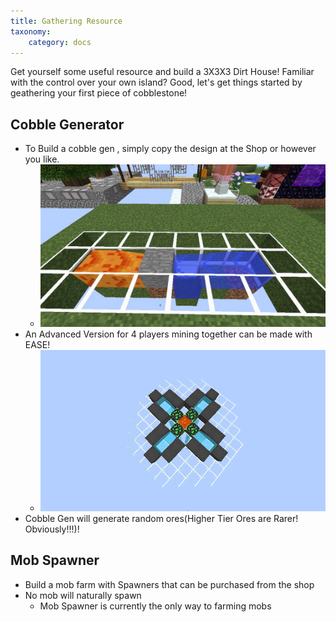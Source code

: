 ```yaml
---
title: Gathering Resource
taxonomy:
    category: docs
---
```


Get yourself some useful resource and build a 3X3X3 Dirt House!
Familiar with the control over your own island? Good, let's get things started by geathering your first piece of cobblestone!

## Cobble Generator
+ To Build a cobble gen , simply copy the design at the Shop or however you like.
  * ![](images/2017-12-10_17.20.00.jpg?classes=caption "Basic Cobblestone Generator")
+ An Advanced Version for 4 players mining together can be made with EASE!
  + ![](images/cobblegen.png "Cobblestone Generator, but with 4 people")
+ Cobble Gen will generate random ores(Higher Tier Ores are Rarer! Obviously!!!)!

## Mob Spawner
+ Build a mob farm with Spawners that can be purchased from the shop
+ No mob will naturally spawn
  - Mob Spawner is currently the only way to farming mobs
